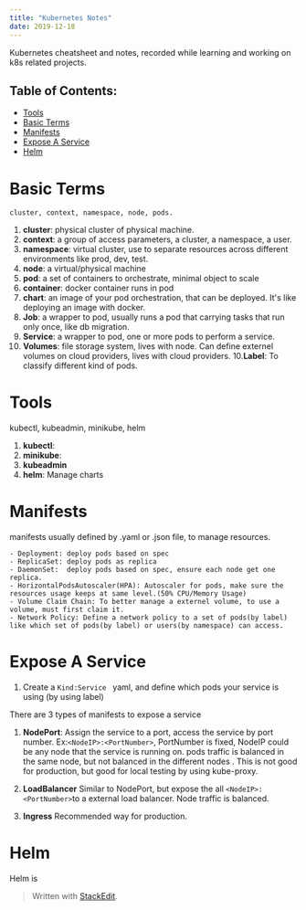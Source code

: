 ```yaml
---
title: "Kubernetes Notes"
date: 2019-12-18
---
```


Kubernetes cheatsheet and notes, recorded while learning and working on k8s related projects.

## Table of Contents:
* [Tools](#Tools)
* [Basic Terms](#Basic-Terms)
* [Manifests](#Manifests)
* [Expose A Service](#Expose-A-Service)
* [Helm](#Helm)




# Basic Terms
	cluster, context, namespace, node, pods.
1. **cluster**: physical cluster of physical machine.
2. **context**: a group of access parameters,  a cluster, a namespace, a user.
3. **namespace**: virtual cluster, use to separate resources across different environments like prod, dev, test.
4. **node**: a virtual/physical machine
5. **pod**: a set of containers to orchestrate, minimal object to scale
6. **container**: docker container runs in pod
7. **chart**: an image of your pod orchestration, that can be deployed. It's like deploying an image with docker.
8. **Job**: a wrapper to pod, usually runs a pod that carrying tasks that run only once, like db migration.
9. **Service**: a wrapper to pod, one or more pods to perform a service.
10. **Volumes**: file storage system, lives with node. Can define externel volumes on cloud providers, lives with cloud providers.
10.**Label**: To classify different kind of pods. 
 
 # Tools
kubectl, kubeadmin, minikube, helm
1. **kubectl**: 
2. **minikube**:
3. **kubeadmin**
4. **helm**: Manage charts

# Manifests
manifests usually defined by .yaml or .json file, to manage resources.


	- Deployment: deploy pods based on spec
	- ReplicaSet: deploy pods as replica 
	- DaemonSet:  deploy pods based on spec, ensure each node get one replica.
	- HorizontalPodsAutoscaler(HPA): Autoscaler for pods, make sure the resources usage keeps at same level.(50% CPU/Memory Usage)
	- Volume Claim Chain: To better manage a externel volume, to use a volume, must first claim it.
	- Network Policy: Define a network policy to a set of pods(by label) like which set of pods(by label) or users(by namespace) can access.


# Expose A Service
1. Create a ```Kind:Service ``` yaml, and define which pods your service is using (by using label)

There are 3 types of manifests to expose a service

1. **NodePort**:  Assign the service to a port, access the service by port number. Ex:```<NodeIP>:<PortNumber>```, PortNumber is fixed, NodeIP could be any node that the service is running on. pods traffic is balanced in the same node, but not balanced in the different nodes . This is not good for production, but good for local testing by using kube-proxy.

2. **LoadBalancer** Similar to NodePort, but expose the all ```<NodeIP>:<PortNumber>```to a external load balancer. Node traffic is balanced.

3. **Ingress** Recommended way for production. 

# Helm
Helm is 



> Written with [StackEdit](https://stackedit.io/).
<!--stackedit_data:
eyJoaXN0b3J5IjpbODAwODAxMjk4LDk4NDM0MjM1MywyMDI0OT
M5MTY1LDE4MTIxMzgwNzgsMTczNTQyNTk4OSwtMTMzMzYxMzQ4
LC04ODQzMzI2NDEsMTI3MDE0MTYzMSwzODg3NzYyODAsNjQyOD
c5NDZdfQ==
-->